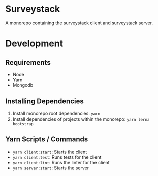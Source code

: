 # Surveystack
A monorepo containing the surveystack client and surveystack server.

# Development
## Requirements
  - Node
  - Yarn
  - Mongodb
## Installing Dependencies
  1. Install monorepo root dependencies: `yarn`
  2. Install dependencies of projects within the monorepo: `yarn lerna bootstrap`

## Yarn Scripts / Commands
  - `yarn client:start`: Starts the client
  - `yarn client:test`: Runs tests for the client
  - `yarn client:lint`: Runs the linter for the client
  - `yarn server:start`: Starts the server
